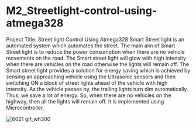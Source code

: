 # M2_Streetlight-control-using-atmega328
Project Title: Street light Control Using Atmega328
Smart Street light is an automated system which automates the street. The main aim of Smart Street
light is to reduce the power consumption when there are no vehicle movements on the road. The
Smart street light will glow with high intensity when there are vehicles on the road otherwise the
lights will remain off.
The Smart street light provides a solution for energy saving which is achieved by sensing an
approaching vehicle using the Ultrasonic sensors and then switching ON a block of street lights ahead
of the vehicle with high intensity. As the vehicle passes by, the trailing lights turn dim automatically.
Thus, we save a lot of energy. So, when there are no vehicles on the highway, then all the lights will
remain off. It is implemented using Microcontroller.


![6021 gif_wh300](https://user-images.githubusercontent.com/102902624/164909851-758e4955-c8d4-48c3-a4ae-954a456aa7b1.gif)
